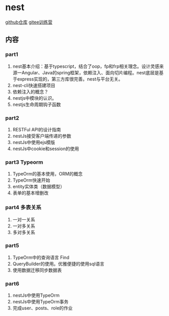 # nest
[github仓库](https://github.com/iceycc/nest-book-code)
[gitee训练营](https://gitee.com/iceycc/zhufeng-nestjs)

## 内容
### part1
1. nest基本介绍：基于typescript，结合了oop，fp和frp相关理念。设计灵感来源一Angular、Java的spring框架，依赖注入、面向切片编程。nest底层是基于express实现的，第三方库很完善。nest与平台无关。
2. nest-cli快速搭建项目
3. 依赖注入的概念？
4. nestjs中模块的认识。
5. nestjs生命周期钩子函数

### part2
1. RESTFul API的设计指南
2. nestJs接受客户端传递的参数
3. nestJs中使用ejs模版
4. nestJs中cookie和session的使用


### part3 Typeorm
1. TypeOrm的基本使用，ORM的概念
2. TypeOrm快速开始
3. entity实体类（数据模型）
4. 表单的基本增删改

### part4 多表关系
1. 一对一关系
2. 一对多关系
3. 多对多关系

### part5 
1. TypeOrm中的查询语言 Find
2. QueryBuilder的使用。优雅便捷的使用sql语言
3. 使用数据迁移同步数据表

### part6 
1. nestJs中使用TypeOrm
2. nestJs中使用TypeOrm事务
3. 完成user、posts、role的作业